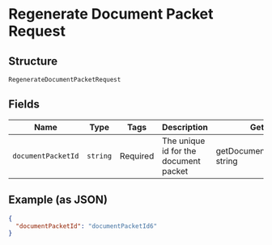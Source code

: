 
# Regenerate Document Packet Request

## Structure

`RegenerateDocumentPacketRequest`

## Fields

| Name | Type | Tags | Description | Getter | Setter |
|  --- | --- | --- | --- | --- | --- |
| `documentPacketId` | `string` | Required | The unique id for the document packet | getDocumentPacketId(): string | setDocumentPacketId(string documentPacketId): void |

## Example (as JSON)

```json
{
  "documentPacketId": "documentPacketId6"
}
```

